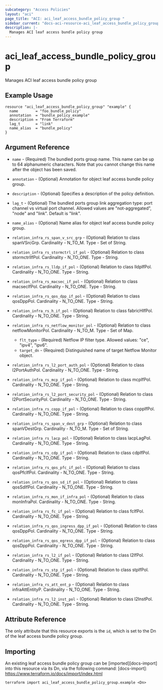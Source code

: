 ```yaml
---
subcategory: "Access Policies"
layout: "aci"
page_title: "ACI: aci_leaf_access_bundle_policy_group "
sidebar_current: "docs-aci-resource-aci_leaf_access_bundle_policy_group"
description: |-
  Manages ACI leaf access bundle policy group
---
```


# aci_leaf_access_bundle_policy_group

Manages ACI leaf access bundle policy group

## Example Usage

```hcl
resource "aci_leaf_access_bundle_policy_group" "example" {
  name        = "foo_bundle_policy"
  annotation  = "bundle_policy_example"
  description = "From Terraform"
  lag_t       = "link"
  name_alias  = "bundle_policy"
}
```

## Argument Reference

- `name` - (Required) The bundled ports group name. This name can be up to 64 alphanumeric characters. Note that you cannot change this name after the object has been saved.
- `annotation` - (Optional) Annotation for object leaf access bundle policy group.
- `description` - (Optional) Specifies a description of the policy definition.
- `lag_t` - (Optional) The bundled ports group link aggregation type: port channel vs virtual port channel. Allowed values are "not-aggregated", "node" and "link". Default is "link".
- `name_alias` - (Optional) Name alias for object leaf access bundle policy group.

- `relation_infra_rs_span_v_src_grp` - (Optional) Relation to class spanVSrcGrp. Cardinality - N_TO_M. Type - Set of String.
- `relation_infra_rs_stormctrl_if_pol` - (Optional) Relation to class stormctrlIfPol. Cardinality - N_TO_ONE. Type - String.
- `relation_infra_rs_lldp_if_pol` - (Optional) Relation to class lldpIfPol. Cardinality - N_TO_ONE. Type - String.
- `relation_infra_rs_macsec_if_pol` - (Optional) Relation to class macsecIfPol. Cardinality - N_TO_ONE. Type - String.
- `relation_infra_rs_qos_dpp_if_pol` - (Optional) Relation to class qosDppPol. Cardinality - N_TO_ONE. Type - String.
- `relation_infra_rs_h_if_pol` - (Optional) Relation to class fabricHIfPol. Cardinality - N_TO_ONE. Type - String.
- `relation_infra_rs_netflow_monitor_pol` - (Optional) Relation to class netflowMonitorPol. Cardinality - N_TO_M. Type - Set of Map.
  - `flt_type` - (Required) Netflow IP filter type. Allowed values: "ce", "ipv4", "ipv6". 
  - `target_dn` - (Required) Distinguished name of target Netflow Monitor object.
  
- `relation_infra_rs_l2_port_auth_pol` - (Optional) Relation to class l2PortAuthPol. Cardinality - N_TO_ONE. Type - String.
- `relation_infra_rs_mcp_if_pol` - (Optional) Relation to class mcpIfPol. Cardinality - N_TO_ONE. Type - String.
- `relation_infra_rs_l2_port_security_pol` - (Optional) Relation to class l2PortSecurityPol. Cardinality - N_TO_ONE. Type - String.
- `relation_infra_rs_copp_if_pol` - (Optional) Relation to class coppIfPol. Cardinality - N_TO_ONE. Type - String.
- `relation_infra_rs_span_v_dest_grp` - (Optional) Relation to class spanVDestGrp. Cardinality - N_TO_M. Type - Set of String.
- `relation_infra_rs_lacp_pol` - (Optional) Relation to class lacpLagPol. Cardinality - N_TO_ONE. Type - String.
- `relation_infra_rs_cdp_if_pol` - (Optional) Relation to class cdpIfPol. Cardinality - N_TO_ONE. Type - String.
- `relation_infra_rs_qos_pfc_if_pol` - (Optional) Relation to class qosPfcIfPol. Cardinality - N_TO_ONE. Type - String.
- `relation_infra_rs_qos_sd_if_pol` - (Optional) Relation to class qosSdIfPol. Cardinality - N_TO_ONE. Type - String.
- `relation_infra_rs_mon_if_infra_pol` - (Optional) Relation to class monInfraPol. Cardinality - N_TO_ONE. Type - String.
- `relation_infra_rs_fc_if_pol` - (Optional) Relation to class fcIfPol. Cardinality - N_TO_ONE. Type - String.
- `relation_infra_rs_qos_ingress_dpp_if_pol` - (Optional) Relation to class qosDppPol. Cardinality - N_TO_ONE. Type - String.
- `relation_infra_rs_qos_egress_dpp_if_pol` - (Optional) Relation to class qosDppPol. Cardinality - N_TO_ONE. Type - String.
- `relation_infra_rs_l2_if_pol` - (Optional) Relation to class l2IfPol. Cardinality - N_TO_ONE. Type - String.
- `relation_infra_rs_stp_if_pol` - (Optional) Relation to class stpIfPol. Cardinality - N_TO_ONE. Type - String.
- `relation_infra_rs_att_ent_p` - (Optional) Relation to class infraAttEntityP. Cardinality - N_TO_ONE. Type - String.
- `relation_infra_rs_l2_inst_pol` - (Optional) Relation to class l2InstPol. Cardinality - N_TO_ONE. Type - String.

## Attribute Reference

The only attribute that this resource exports is the `id`, which is set to the
Dn of the leaf access bundle policy group.

## Importing

An existing leaf access bundle policy group can be [imported][docs-import] into this resource via its Dn, via the following command:
[docs-import]: https://www.terraform.io/docs/import/index.html

```
terraform import aci_leaf_access_bundle_policy_group.example <Dn>
```
